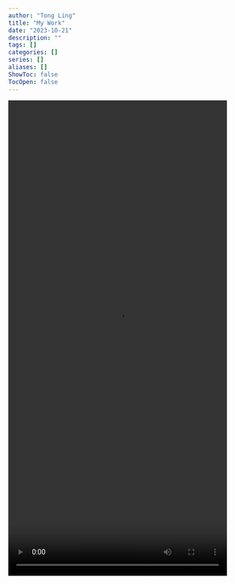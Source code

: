 ```yaml
---
author: "Tong Ling"
title: "My Work"
date: "2023-10-21"
description: ""
tags: []
categories: []
series: []
aliases: []
ShowToc: false
TocOpen: false
---
```

<video id="myVideo" controls autoplay style="width: 442px; height: 960px;">
  <source src="https://files.catbox.moe/mystmo.mp4" type="video/mp4">
  您的浏览器不支持视频标签。
</video>

<script>
  var video = document.getElementById("myVideo");

  // 添加其他控制功能，如暂停、音量等
  function pauseVideo() {
    video.pause();
  }

  function setVolume(volume) {
    video.volume = volume;
  }
</script>
